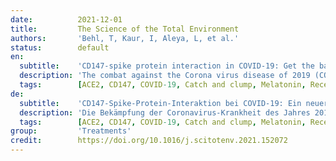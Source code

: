 ```yaml
---
date:          2021-12-01
title:         The Science of the Total Environment
authors:       'Behl, T, Kaur, I, Aleya, L, et al.'
status:        default
en:
  subtitle:    'CD147-spike protein interaction in COVID-19: Get the ball rolling with a novel receptor and therapeutic target'
  description: 'The combat against the Corona virus disease of 2019 (COVID-19), has created a chaos among the healthcare institutions and researchers, in turn accelerating the dire need to curtail the infection spread. The already established entry mechanism, via ACE2 has not yet successfully aided in the development of a suitable and reliable therapy. Taking in account the constant progression and deterioration of the cases worldwide, a different perspective and mechanistic approach is required, which has thrown light onto the cluster of differentiation 147 (CD147) transmembrane protein, as a novel route for SARS-CoV-2 entry. Despite lesser affinity towards COVID-19 virus, as compared to ACE2, this receptor provides a suitable justification behind elevated blood glucose levels in infected patients, retarded COVID-19 risk in women, enhanced susceptibility in geriatrics, greater infection susceptibility of T cells, infection prevalence in non-susceptible human cardiac pericytes and so on. The manuscript invokes the title role and distribution of CD147 in COVID-19 as an entry receptor and mediator of endocytosis-promoted entry of the virus, along with the "catch and clump" hypothesis, thereby presenting its Fundamental significance as a therapeutic target for potential candidates, such as Azithromycin, melatonin, statins, beta adrenergic blockers, ivermectin, Meplazumab etc. Thus, the authors provide a comprehensive review of a different perspective in COVID-19 infection, aiming to aid the researchers and virologists in considering all aspects of viral entry, in order to develop a sustainable and potential cure for the 2019 COVID-19 disease.'
  tags:        [ACE2, CD147, COVID-19, Catch and clump, Melatonin, Receptor]
de:
  subtitle:    'CD147-Spike-Protein-Interaktion bei COVID-19: Ein neuer Rezeptor und ein neues therapeutisches Ziel bringen den Ball ins Rollen'
  description: 'Die Bekämpfung der Coronavirus-Krankheit des Jahres 2019 (COVID-19) hat bei Gesundheitseinrichtungen und Forschern ein Chaos ausgelöst, das die dringende Notwendigkeit, die Ausbreitung der Infektion einzudämmen, noch verstärkt. Der bereits etablierte Eintrittsmechanismus über ACE2 hat bisher nicht erfolgreich zur Entwicklung einer geeigneten und zuverlässigen Therapie beigetragen. In Anbetracht des ständigen Fortschreitens und der Verschlimmerung der weltweiten Fälle ist eine andere Perspektive und ein anderer mechanistischer Ansatz erforderlich, der das Transmembranprotein Cluster of Differentiation 147 (CD147) als neuen Eintrittsweg für SARS-CoV-2 ins Blickfeld gerückt hat. Obwohl dieser Rezeptor im Vergleich zu ACE2 eine geringere Affinität zum COVID-19-Virus aufweist, liefert er eine geeignete Begründung für die erhöhten Blutzuckerwerte bei infizierten Patienten, das niedrigere COVID-19-Risiko bei Frauen, die erhöhte Anfälligkeit bei geriatrischen Patienten, die größere Infektionsanfälligkeit von T-Zellen, die Infektionsprävalenz bei nicht anfälligen menschlichen Herzperizyten usw. In dem Manuskript werden die Rolle und die Verteilung von CD147 bei COVID-19 als Eintrittsrezeptor und Vermittler des durch Endozytose geförderten Eintritts des Virus sowie die "catch and clump"-Hypothese hervorgehoben und damit seine grundlegende Bedeutung als therapeutisches Ziel für potenzielle Kandidaten wie Azithromycin, Melatonin, Statine, Beta-Adreno-Blocker, Ivermectin, Meplazumab usw. dargestellt. Die Autoren geben somit einen umfassenden Überblick über eine andere Perspektive der COVID-19-Infektion, um Forschern und Virologen dabei zu helfen, alle Aspekte des viralen Eintritts zu berücksichtigen, um eine nachhaltige und potenzielle Heilung für die COVID-19-Krankheit 2019 zu entwickeln.' 
  tags:        [ACE2, CD147, COVID-19, Catch and clump, Melatonin, Receptor]
group:         'Treatments'
credit:        https://doi.org/10.1016/j.scitotenv.2021.152072
---
```

